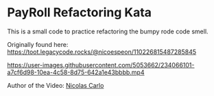 # PayRoll Refactoring Kata

This is a small code to practice refactoring the bumpy rode code smell.

Originally found here:
https://toot.legacycode.rocks/@nicoespeon/110226815487285845

https://user-images.githubusercontent.com/5053662/234066101-a7cf6d98-10ea-4c58-8d75-642a1e43bbbb.mp4

Author of the Video: [Nicolas Carlo](https://github.com/nicoespeon)
